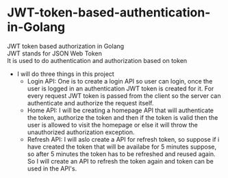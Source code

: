 # JWT-token-based-authentication-in-Golang
JWT token based authorization in Golang  
JWT stands for JSON Web Token  
It is used to do authentication and authorization based on token  
- I will do three things in this project
  - Login API: One is to create a login API so user can login, once the user is logged in an authentication JWT token is created for it. For every request JWT token is passed from the client so the server can authenticate and authorize the request itself.
  - Home API: I will be creating a homepage API that will authenticate the token, authorize the token and then if the token is valid then the user is allowed to visit the homepage or else it will throw the unauthorized authorization exception.
  -  Refresh API: I will aslo create a API for refresh token, so suppose if i have created the token  that will be availabe for 5 minutes suppose, so after 5 minutes the token has to be refreshed and reused again.  
So I will create an API to refresh the token again and token can be used in the API's.

